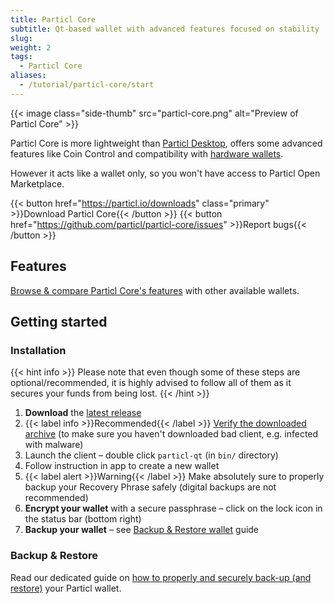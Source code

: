 ```yaml
---
title: Particl Core
subtitle: Qt-based wallet with advanced features focused on stability
slug:
weight: 2
tags:
  - Particl Core
aliases:
  - /tutorial/particl-core/start
---
```


{{< image class="side-thumb" src="particl-core.png" alt="Preview of Particl Core" >}}

Particl Core is more lightweight than [Particl Desktop](/tutorial/wallets/particl-desktop/), offers some advanced features like Coin Control and compatibility with [hardware wallets](/learn/wallets/hardware/).

However it acts like a wallet only, so you won't have access to Particl Open Marketplace.


{{< button href="https://particl.io/downloads" class="primary" >}}Download Particl Core{{< /button >}}
{{< button href="https://github.com/particl/particl-core/issues" >}}Report bugs{{< /button >}}


## Features

[Browse & compare Particl Core's features](/learn/wallets/overview/#comparison) with other available wallets.


## Getting started

### Installation

{{< hint info >}}
Please note that even though some of these steps are optional/recommended, it is highly advised to follow all of them as it secures your funds from being lost.
{{< /hint >}}

  1. **Download** the [latest release](https://github.com/particl/particl-core/releases/latest)
  2. {{< label info >}}Recommended{{< /label >}} [Verify the downloaded archive](/tutorial/security/verify-downloads/) (to make sure you haven't downloaded bad client, e.g. infected with malware)
  3. Launch the client – double click `particl-qt` (in `bin/` directory)
  4. Follow instruction in app to create a new wallet
  5. {{< label alert >}}Warning{{< /label >}} Make absolutely sure to properly backup your Recovery Phrase safely (digital backups are not recommended)
  6. **Encrypt your wallet** with a secure passphrase – click on the lock icon in the status bar (bottom right)
  7. **Backup your wallet** – see [Backup & Restore wallet](/tutorial/security/backup-restore-wallet/) guide


### Backup & Restore

Read our dedicated guide on [how to properly and securely back-up (and restore)](/tutorial/security/backup-restore-wallet/) your Particl wallet.